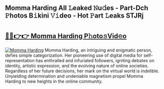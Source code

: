 ## Momma Harding All 𝙻eaked 𝙽u𝚍es - Part-Dch 𝙿hotos B𝚒kini 𝚅𝚒deo - Hot 𝙿art 𝙻eaks STJRj

# <h2><a href="http://ld64a3.urlbe.top/?page=Momma+Harding">🔗🔗👉👉 Momma Harding P𝚑oto𝚜Vid𝚎o</a></h2>

[![Momma Harding](https://i.imgur.com/eBuTRDB.gif)](http://ld64a3.urlbe.top/?page=Momma+Harding)
Momma Harding, an intriguing and enigmatic person, defies simple categorization. Her pioneering use of digital media for self-representation has enthralled and infuriated followers, igniting debates on identity, artistic expression, and the evolving nature of online societies. Regardless of her future decisions, her mark on the virtual world is indelible. Unyielding determination and undeniable magnetism propel Momma Harding to new heights in the online community.
